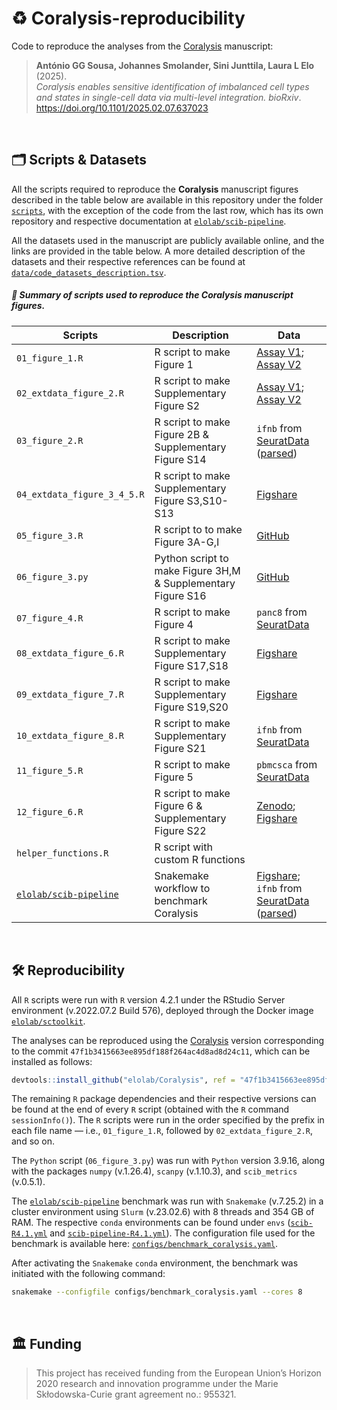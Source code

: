 
<!-- README.md is generated from README.Rmd. Please edit that file -->

# :recycle: Coralysis-reproducibility

Code to reproduce the analyses from the
[Coralysis](https://github.com/elolab/Coralysis) manuscript:

> **António GG Sousa, Johannes Smolander, Sini Junttila, Laura L Elo**
> (2025).  
> *Coralysis enables sensitive identification of imbalanced cell types
> and states in single-cell data via multi-level integration.*
> *bioRxiv*. <https://doi.org/10.1101/2025.02.07.637023>

<br>

## :card_index_dividers: Scripts & Datasets

All the scripts required to reproduce the **Coralysis** manuscript
figures described in the table below are available in this repository
under the folder [`scripts`](./scripts/), with the exception of the code
from the last row, which has its own repository and respective
documentation at
[`elolab/scib-pipeline`](https://github.com/elolab/scib-pipeline).

All the datasets used in the manuscript are publicly available online,
and the links are provided in the table below. A more detailed
description of the datasets and their respective references can be found
at [`data/code_datasets_description.tsv`](./data).

##### 🔗 **Summary of scripts used to reproduce the Coralysis manuscript figures.**

| Scripts                                                           | Description                                                  | Data                                                                                                                                                                                                                  |
|-------------------------------------------------------------------|--------------------------------------------------------------|-----------------------------------------------------------------------------------------------------------------------------------------------------------------------------------------------------------------------|
| `01_figure_1.R`                                                   | R script to make Figure 1                                    | [Assay V1](https://support.10xgenomics.com/single-cell-gene-expression/datasets/1.1.0/pbmc6k); [Assay V2](https://support.10xgenomics.com/single-cell-gene-expression/datasets/2.1.0/pbmc8k)                          |
| `02_extdata_figure_2.R`                                           | R script to make Supplementary Figure S2                     | [Assay V1](https://support.10xgenomics.com/single-cell-gene-expression/datasets/1.1.0/pbmc6k); [Assay V2](https://support.10xgenomics.com/single-cell-gene-expression/datasets/2.1.0/pbmc8k)                          |
| `03_figure_2.R`                                                   | R script to make Figure 2B & Supplementary Figure S14        | `ifnb` from [SeuratData](https://github.com/satijalab/seurat-data) ([parsed](https://github.com/elolab/scib-pipeline/blob/main/data/create_ifnb_dataset.R))                                                           |
| `04_extdata_figure_3_4_5.R`                                       | R script to make Supplementary Figure S3,S10-S13             | [Figshare](https://doi.org/10.6084/m9.figshare.12420968)                                                                                                                                                              |
| `05_figure_3.R`                                                   | R script to to make Figure 3A-G,I                            | [GitHub](https://github.com/single-cell-proteomic/SCPRO-HI/tree/main/Data)                                                                                                                                            |
| `06_figure_3.py`                                                  | Python script to make Figure 3H,M & Supplementary Figure S16 | [GitHub](https://github.com/single-cell-proteomic/SCPRO-HI/tree/main/Data)                                                                                                                                            |
| `07_figure_4.R`                                                   | R script to make Figure 4                                    | `panc8` from [SeuratData](https://github.com/satijalab/seurat-data)                                                                                                                                                   |
| `08_extdata_figure_6.R`                                           | R script to make Supplementary Figure S17,S18                | [Figshare](https://doi.org/10.6084/m9.figshare.24625302.v1)                                                                                                                                                           |
| `09_extdata_figure_7.R`                                           | R script to make Supplementary Figure S19,S20                | [Figshare](https://doi.org/10.6084/m9.figshare.24625302.v1)                                                                                                                                                           |
| `10_extdata_figure_8.R`                                           | R script to make Supplementary Figure S21                    | `ifnb` from [SeuratData](https://github.com/satijalab/seurat-data)                                                                                                                                                    |
| `11_figure_5.R`                                                   | R script to make Figure 5                                    | `pbmcsca` from [SeuratData](https://github.com/satijalab/seurat-data)                                                                                                                                                 |
| `12_figure_6.R`                                                   | R script to make Figure 6 & Supplementary Figure S22         | [Zenodo](https://zenodo.org/records/6383269/files/cd34_multiome_rna.h5ad); [Figshare](https://figshare.com/ndownloader/files/41674599)                                                                                |
| `helper_functions.R`                                              | R script with custom R functions                             |                                                                                                                                                                                                                       |
| [`elolab/scib-pipeline`](https://github.com/elolab/scib-pipeline) | Snakemake workflow to benchmark Coralysis                    | [Figshare](https://doi.org/10.6084/m9.figshare.12420968); `ifnb` from [SeuratData](https://github.com/satijalab/seurat-data) ([parsed](https://github.com/elolab/scib-pipeline/blob/main/data/create_ifnb_dataset.R)) |

<br>

## :hammer_and_wrench: Reproducibility

All `R` scripts were run with `R` version 4.2.1 under the RStudio Server
environment (v.2022.07.2 Build 576), deployed through the Docker image
[`elolab/sctoolkit`](https://hub.docker.com/r/elolab/sctoolkit).

The analyses can be reproduced using the
[Coralysis](https://github.com/elolab/Coralysis) version corresponding
to the commit `47f1b3415663ee895df188f264ac4d8ad8d24c11`, which can be
installed as follows:

``` r
devtools::install_github("elolab/Coralysis", ref = "47f1b3415663ee895df188f264ac4d8ad8d24c11")
```

The remaining `R` package dependencies and their respective versions can
be found at the end of every `R` script (obtained with the `R` command
`sessionInfo()`). The `R` scripts were run in the order specified by the
prefix in each file name — i.e., `01_figure_1.R`, followed by
`02_extdata_figure_2.R`, and so on.

The `Python` script (`06_figure_3.py`) was run with `Python` version
3.9.16, along with the packages `numpy` (v.1.26.4), `scanpy` (v.1.10.3),
and `scib_metrics` (v.0.5.1).

The [`elolab/scib-pipeline`](https://github.com/elolab/scib-pipeline)
benchmark was run with `Snakemake` (v.7.25.2) in a cluster environment
using `Slurm` (v.23.02.6) with 8 threads and 354 GB of RAM. The
respective `conda` environments can be found under `envs`
([`scib-R4.1.yml`](https://github.com/elolab/scib-pipeline/blob/main/envs/scib-R4.1.yml)
and
[`scib-pipeline-R4.1.yml`](https://github.com/elolab/scib-pipeline/blob/main/envs/scib-pipeline-R4.1.yml)).
The configuration file used for the benchmark is available here:
[`configs/benchmark_coralysis.yaml`](https://github.com/elolab/scib-pipeline/blob/main/configs/benchmark_coralysis.yaml).

After activating the `Snakemake` `conda` environment, the benchmark was
initiated with the following command:

``` bash
snakemake --configfile configs/benchmark_coralysis.yaml --cores 8 
```

<br>

## :classical_building: Funding

> This project has received funding from the European Union’s Horizon
> 2020 research and innovation programme under the Marie
> Skłodowska-Curie grant agreement no.: 955321.

<br>

<br>
